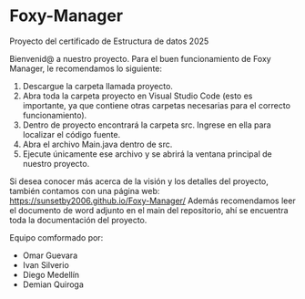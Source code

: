 # Foxy-Manager
Proyecto del certificado de Estructura de datos 2025

Bienvenid@ a nuestro proyecto.
Para el buen funcionamiento de Foxy Manager, le recomendamos lo siguiente:

1. Descargue la carpeta llamada proyecto.
2. Abra toda la carpeta proyecto en Visual Studio Code (esto es importante, ya que contiene otras carpetas necesarias para el correcto funcionamiento).
3. Dentro de proyecto encontrará la carpeta src. Ingrese en ella para localizar el código fuente.
4. Abra el archivo Main.java dentro de src.
5. Ejecute únicamente ese archivo y se abrirá la ventana principal de nuestro proyecto.

Si desea conocer más acerca de la visión y los detalles del proyecto, también contamos con una página web:
https://sunsetby2006.github.io/Foxy-Manager/
Además recomendamos leer el documento de word adjunto en el main del repositorio, ahí se encuentra toda la documentación del proyecto.

Equipo comformado por:
- Omar Guevara
- Ivan Silverio
- Diego Medellín
- Demian Quiroga
